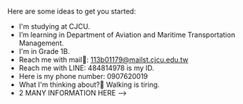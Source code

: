 
Here are some ideas to get you started:

- I'm studying at CJCU.
- I’m learning in Department of Aviation and Maritime Transportation Management. 
- I'm in Grade 1B.
- Reach me with mail📩: 113b01179@mailst.cjcu.edu.tw
- Reach me with LINE: 484814978 is my ID.
- Here is my phone number: 0907620019 
- What I'm thinking about?💭 Walking is tiring.
- 2 MANY INFORMATION HERE
--> 
